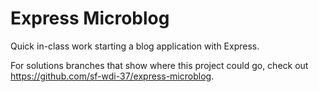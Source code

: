 # Express Microblog

Quick in-class work starting a blog application with Express.

For solutions branches that show where this project could go, check out https://github.com/sf-wdi-37/express-microblog.

